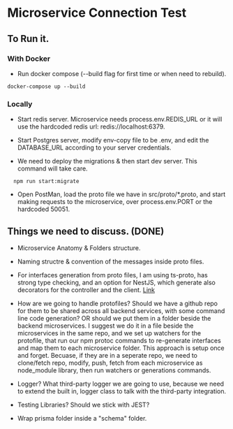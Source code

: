 # Microservice Connection Test

## To Run it.

### With Docker

- Run docker compose (--build flag for first time or when need to rebuild).

```
docker-compose up --build
```

### Locally

- Start redis server. Microservice needs process.env.REDIS_URL or it will use the hardcoded redis url: redis://localhost:6379.

- Start Postgres server, modify env-copy file to be .env, and edit the DATABASE_URL according to your server credentials.

- We need to deploy the migrations & then start dev server. This command will take care.

```
  npm run start:migrate
```

- Open PostMan, load the proto file we have in src/proto/\*.proto, and start making requests to the microservice, over process.env.PORT or the hardcoded 50051.

## Things we need to discuss. (DONE)

- Microservice Anatomy & Folders structure.

- Naming structre & convention of the messages inside proto files.

- For interfaces generation from proto files, I am using ts-proto, has strong type checking, and an option for NestJS, which generate also decorators for the controller and the client. [Link](https://github.com/stephenh/ts-proto/blob/main/NESTJS.markdown)

- How are we going to handle protofiles? Should we have a github repo for them to be shared across all backend services, with some command line code generation? OR should we put them in a folder beside the backend microservices. I suggest we do it in a file beside the microservices in the same repo, and we set up watchers for the protofile, that run our npm protoc commands to re-generate interfaces and map them to each microservice folder. This approach is setup once and forget. Becuase, if they are in a seperate repo, we need to clone/fetch repo, modify, push, fetch from each microservice as node_module library, then run watchers or generations commands.

- Logger? What third-party logger we are going to use, because we need to extend the built in, logger class to talk with the third-party integration.

- Testing Libraries? Should we stick with JEST?

- Wrap prisma folder inside a "schema" folder.

